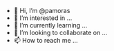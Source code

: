 - 👋 Hi, I’m @pamoras
- 👀 I’m interested in ...
- 🌱 I’m currently learning ...
- 💞️ I’m looking to collaborate on ...
- 📫 How to reach me ...

<!---
pamoras/pamoras is a ✨ special ✨ repository because its `README.md` (this file) appears on your GitHub profile.
You can click the Preview link to take a look at your changes.
--->
